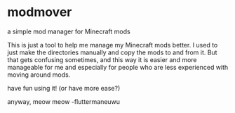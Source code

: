 # modmover
a simple mod manager for Minecraft mods


This is just a tool to help me manage my Minecraft mods better. I used to just make the directories manually and copy the mods to and from it. 
But that gets confusing sometimes, and this way it is easier and more manageable for me and especially for people who are less experienced with moving around mods.

have fun using it! (or have more ease?)

anyway, meow meow 
-fluttermaneuwu
